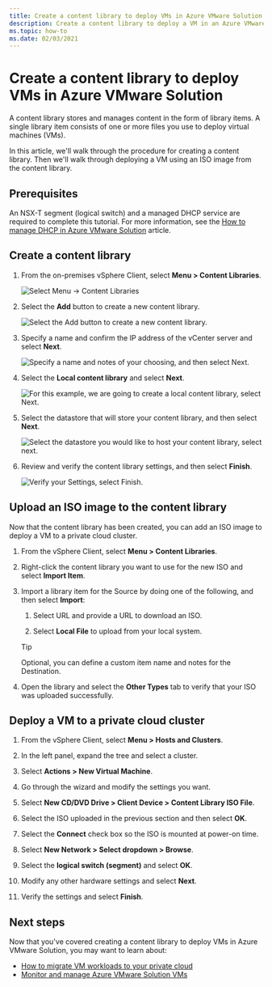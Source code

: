 ```yaml
---
title: Create a content library to deploy VMs in Azure VMware Solution
description: Create a content library to deploy a VM in an Azure VMware Solution private cloud.
ms.topic: how-to
ms.date: 02/03/2021
---
```


# Create a content library to deploy VMs in Azure VMware Solution

A content library stores and manages content in the form of library items. A single library item consists of one or more files you use to deploy virtual machines (VMs). 

In this article, we'll walk through the procedure for creating a content library.  Then we'll walk through deploying a VM using an ISO image from the content library.

## Prerequisites

An NSX-T segment (logical switch) and a managed DHCP service are required to complete this tutorial.  For more information, see the [How to manage DHCP in Azure VMware Solution](configure-dhcp-azure-vmware-solution.md) article.

## Create a content library

1. From the on-premises vSphere Client, select **Menu > Content Libraries**.

   ![Select Menu -> Content Libraries](./media/content-library/vsphere-menu-content-libraries.png)

1. Select the **Add** button to create a new content library.

   ![Select the Add button to create a new content library.](./media/content-library/create-new-content-library.png)

1. Specify a name and confirm the IP address of the vCenter server and select **Next**.

   ![Specify a name and notes of your choosing, and then select Next.](./media/content-library/new-content-library-step1.png)

1. Select the **Local content library** and select **Next**.

   ![For this example, we are going to create a local content library, select Next.](./media/content-library/new-content-library-step2.png)

1. Select the datastore that will store your content library, and then select **Next**.

   ![Select the datastore you would like to host your content library, select next.](./media/content-library/new-content-library-step3.png)

1. Review and verify the content library settings, and then select **Finish**.

   ![Verify your Settings, select Finish.](./media/content-library/new-content-library-step4.png)

## Upload an ISO image to the content library

Now that the content library has been created, you can add an ISO image to deploy a VM to a private cloud cluster. 

1. From the vSphere Client, select **Menu > Content Libraries**.

1. Right-click the content library you want to use for the new ISO and select **Import Item**.

1. Import a library item for the Source by doing one of the following, and then select **Import**:
   1. Select URL and provide a URL to download an ISO.

   1. Select **Local File** to upload from your local system.

   > [!TIP]
   > Optional, you can define a custom item name and notes for the Destination.

1. Open the library and select the **Other Types** tab to verify that your ISO was uploaded successfully.


## Deploy a VM to a private cloud cluster

1. From the vSphere Client, select **Menu > Hosts and Clusters**.

1. In the left panel, expand the tree and select a cluster.

1. Select **Actions > New Virtual Machine**.

1. Go through the wizard and modify the settings you want.

1. Select **New CD/DVD Drive > Client Device > Content Library ISO File**.

1. Select the ISO uploaded in the previous section and then select **OK**.

1. Select the **Connect** check box so the ISO is mounted at power-on time.

1. Select **New Network > Select dropdown > Browse**.

1. Select the **logical switch (segment)** and select **OK**.

1. Modify any other hardware settings and select **Next**.

1. Verify the settings and select **Finish**.


## Next steps

Now that you've covered creating a content library to deploy VMs in Azure VMware Solution, you may want to learn about:

- [How to migrate VM workloads to your private cloud](tutorial-deploy-vmware-hcx.md)
- [Monitor and manage Azure VMware Solution VMs](lifecycle-management-of-azure-vmware-solution-vms.md)

<!-- LINKS - external-->

<!-- LINKS - internal -->
